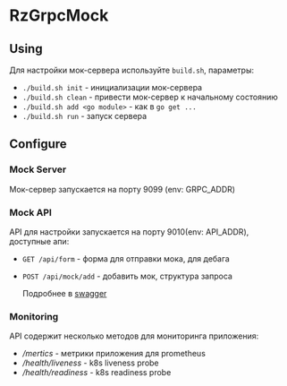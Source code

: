 # RzGrpcMock

## Using
Для настройки мок-сервера используйте `build.sh`, параметры:
 * `./build.sh init` - инициализации мок-сервера
 * `./build.sh clean` - привести мок-сервер к начальному состоянию
 * `./build.sh add <go module>` - как в `go get ...`
 * `./build.sh run` - запуск сервера

## Configure

### Mock Server
Мок-сервер запускается на порту 9099 (env: GRPC_ADDR)

### Mock API

API для настройки запускается на порту 9010(env: API_ADDR), доступные апи:
 * `GET /api/form` - форма для отправки мока, для дебага
 * `POST /api/mock/add` - добавить мок, структура запроса


   Подробнее в [swagger](https://editor.swagger.io/?url=https://raw.githubusercontent.com/razielsd/rzgrpcmock/master/doc/swagger.json)

###  Monitoring
API содержит несколько методов для мониторинга приложения:
* _/mertics_ - метрики приложения для prometheus
* _/health/liveness_ - k8s liveness probe
* _/health/readiness_ - k8s readiness probe